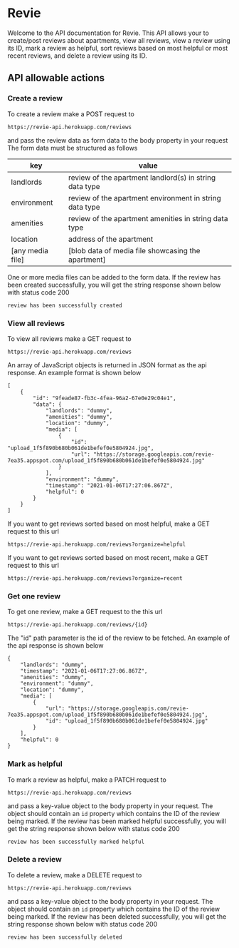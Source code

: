 # Revie

Welcome to the API documentation for Revie. This API allows your to create/post reviews about apartments, view all reviews, view a review using its ID, mark a review as helpful, sort reviews based on most helpful or most recent reviews, and delete a review using its ID.

## API allowable actions

### Create a review

To create a review make a POST request to

```
https://revie-api.herokuapp.com/reviews
```

and pass the review data as form data to the body property in your request
The form data must be structured as follows

| key              | value                                                   |
| ---------------- | ------------------------------------------------------- |
| landlords        | review of the apartment landlord(s) in string data type |
| environment      | review of the apartment environment in string data type |
| amenities        | review of the apartment amenities in string data type   |
| location         | address of the apartment                                |
| [any media file] | [blob data of media file showcasing the apartment]      |

One or more media files can be added to the form data.
If the review has been created successfully, you will get the string response shown below with status code 200

```
review has been successfully created
```

### View all reviews

To view all reviews make a GET request to

```
https://revie-api.herokuapp.com/reviews
```

An array of JavaScript objects is returned in JSON format as the api response. An example format is shown below

```
[
    {
        "id": "9feade87-fb3c-4fea-96a2-67e0e29c04e1",
        "data": {
            "landlords": "dummy",
            "amenities": "dummy",
            "location": "dummy",
            "media": [
                {
                    "id": "upload_1f5f890b680b061de1befef0e5804924.jpg",
                    "url": "https://storage.googleapis.com/revie-7ea35.appspot.com/upload_1f5f890b680b061de1befef0e5804924.jpg"
                }
            ],
            "environment": "dummy",
            "timestamp": "2021-01-06T17:27:06.867Z",
            "helpful": 0
        }
    }
]
```

If you want to get reviews sorted based on most helpful, make a GET request to this url

```
https://revie-api.herokuapp.com/reviews?organize=helpful
```

If you want to get reviews sorted based on most recent, make a GET request to this url

```
https://revie-api.herokuapp.com/reviews?organize=recent
```

### Get one review

To get one review, make a GET request to the this url

```
https://revie-api.herokuapp.com/reviews/{id}
```

The "id" path parameter is the id of the review to be fetched.
An example of the api response is shown below

```
{
    "landlords": "dummy",
    "timestamp": "2021-01-06T17:27:06.867Z",
    "amenities": "dummy",
    "environment": "dummy",
    "location": "dummy",
    "media": [
        {
            "url": "https://storage.googleapis.com/revie-7ea35.appspot.com/upload_1f5f890b680b061de1befef0e5804924.jpg",
            "id": "upload_1f5f890b680b061de1befef0e5804924.jpg"
        }
    ],
    "helpful": 0
}
```

### Mark as helpful

To mark a review as helpful, make a PATCH request to

```
https://revie-api.herokuapp.com/reviews
```

and pass a key-value object to the body property in your request. The object should contain an `id` property which contains the ID of the review being marked.
If the review has been marked helpful successfully, you will get the string response shown below with status code 200

```
review has been successfully marked helpful
```

### Delete a review

To delete a review, make a DELETE request to

```
https://revie-api.herokuapp.com/reviews
```

and pass a key-value object to the body property in your request. The object should contain an `id` property which contains the ID of the review being marked.
If the review has been deleted successfully, you will get the string response shown below with status code 200

```
review has been successfully deleted
```
